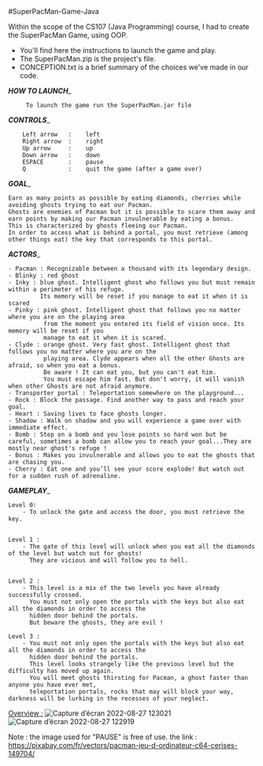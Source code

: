 #SuperPacMan-Game-Java

Within the scope of the CS107 (Java Programming) course, I had to create the SuperPacMan Game, using OOP.

- You'll find here the instructions to launch the game and play.
- The SuperPacMan.zip is the project's file.
- CONCEPTION.txt is a brief summary of the choices we've made in our code.


________________________*HOW TO LAUNCH*_________________________

	     To launch the game run the SuperPacMan.jar file


________________________*CONTROLS*_________________________

		Left arrow   :    left
		Right arrow  :    right
		Up arrow     :    up
		Down arrow   :    down
		ESPACE       :    pause
		Q            :    quit the game (after a game over)
		

________________________*GOAL*_________________________

 
	Earn as many points as possible by eating diamonds, cherries while avoiding ghosts trying to eat our Pacman.
	Ghosts are enemies of Pacman but it is possible to scare them away and earn points by making our Pacman invulnerable by eating a bonus. 
	This is characterized by ghosts fleeing our Pacman.
	In order to access what is behind a portal, you must retrieve (among other things eat) the key that corresponds to this portal.
	
________________________*ACTORS*_________________________


	- Pacman : Recognizable between a thousand with its legendary design.
	- Blinky : red ghost
	- Inky : blue ghost. Intelligent ghost who follows you but must remain within a perimeter of his refuge.  
			 Its memory will be reset if you manage to eat it when it is scared
	- Pinky : pink ghost. Intelligent ghost that follows you no matter where you are on the playing area 
			  from the moment you entered its field of vision once. Its memory will be reset if you 
			  manage to eat it when it is scared.
	- Clyde : orange ghost. Very fast ghost. Intelligent ghost that follows you no matter where you are on the 
			  playing area. Clyde appears when all the other Ghosts are afraid, so when you eat a bonus. 
			  Be aware ! It can eat you, but you can't eat him.
			  You must escape him fast. But don't worry, it will vanish when other Ghosts are not afraid anymore. 
	- Transporter portal : Teleportation somewhere on the playground...
	- Rock : Block the passage. Find another way to pass and reach your goal.
	- Heart : Saving lives to face ghosts longer.
	- Shadow : Walk on shadow and you will experience a game over with immediate effect.
	- Bomb : Step on a bomb and you lose points so hard won but be careful, sometimes a bomb can allow you to reach your goal...They are mostly near ghost's refuge !
	- Bonus : Makes you invulnerable and allows you to eat the ghosts that are chasing you.
	- Cherry : Eat one and you’ll see your score explode! But watch out for a sudden rush of adrenaline.


________________________*GAMEPLAY*_________________________


	Level 0: 
		- To unlock the gate and access the door, you must retrieve the key.


	Level 1 :
		- The gate of this level will unlock when you eat all the diamonds of the level but watch out for ghosts! 
		  They are vicious and will follow you to hell.
	
	
	Level 2 :
		- This level is a mix of the two levels you have already successfully crossed. 
		  You must not only open the portals with the keys but also eat all the diamonds in order to access the 
		  hidden door behind the portals. 
		  But beware the ghosts, they are evil !
		  
	Level 3 :
		- You must not only open the portals with the keys but also eat all the diamonds in order to access the 
		  hidden door behind the portals.
		  This level looks strangely like the previous level but the difficulty has moved up again. 
		  You will meet ghosts thirsting for Pacman, a ghost faster than anyone you have ever met, 
		  teleportation portals, rocks that may will block your way, darkness will be lurking in the recesses of your neglect.
	

<ins>Overview :</ins>
![Capture d’écran 2022-08-27 123021](https://user-images.githubusercontent.com/73343827/187026512-41763626-9463-4d70-851f-98a599abb027.png) 
![Capture d’écran 2022-08-27 122919](https://user-images.githubusercontent.com/73343827/187026516-2c6314f9-1c66-44fc-bf6b-a1900a7512d2.png)


Note : the image used for "PAUSE" is free of use.
	   the link : https://pixabay.com/fr/vectors/pacman-jeu-d-ordinateur-c64-cerises-149704/
	   
	   
	   
	  
